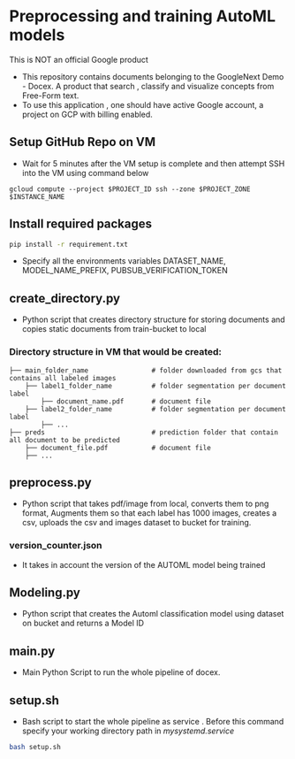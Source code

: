 # Preprocessing and training AutoML models

This is NOT an official Google product

- This repository contains documents belonging to the GoogleNext Demo - Docex. A product that search , classify and visualize concepts from Free-Form text. 
- To use this application , one should have active Google account, a project on GCP with billing enabled. 

## Setup GitHub Repo on VM
- Wait for 5 minutes after the VM setup is complete and then attempt SSH into the VM using command below

```shell
gcloud compute --project $PROJECT_ID ssh --zone $PROJECT_ZONE $INSTANCE_NAME
```

## Install required packages 

```bash
pip install -r requirement.txt
```

- Specify all the environments variables DATASET_NAME, MODEL_NAME_PREFIX, PUBSUB_VERIFICATION_TOKEN

## create_directory.py

- Python script that creates directory structure for storing documents and copies static documents from train-bucket to local

### Directory structure in VM that would be created:
```
├── main_folder_name				# folder downloaded from gcs that contains all labeled images
	├── label1_folder_name			# folder segmentation per document label
		├── document_name.pdf 		# document file
	├── label2_folder_name			# folder segmentation per document label
		├── ...
├── preds							# prediction folder that contain all document to be predicted
	├── document_file.pdf 			# document file
	├── ...
```

## preprocess.py

- Python script that takes pdf/image from local, converts them to png format,
Augments them so that each label has 1000 images, creates a csv, 
uploads the csv and images dataset to bucket for training.

### version_counter.json

- It takes in account the version of the AUTOML model being trained

## Modeling.py
- Python script that creates the Automl classification model using dataset on bucket and returns a Model ID

## main.py 

- Main Python Script to run the whole pipeline of docex.

## setup.sh

- Bash script to start the whole pipeline as service . Before this command specify your working directory path in *mysystemd.service*  

```bash 
bash setup.sh
```


